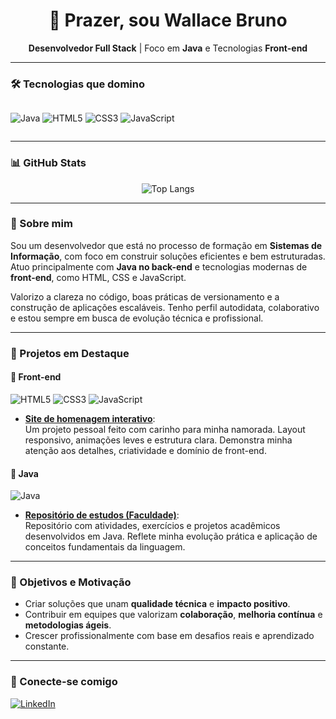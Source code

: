 <h1 align="center">👋 Prazer, sou Wallace Bruno</h1>

<p align="center"><b>Desenvolvedor Full Stack</b> | Foco em <b>Java</b> e Tecnologias <b>Front-end</b></p>

---

### 🛠 Tecnologias que domino

<div style="display: flex; gap: 6px;">
  
![Java](https://img.shields.io/badge/Java-ED8B00?style=flat&logo=java&logoColor=white)
![HTML5](https://img.shields.io/badge/HTML5-E34F26?style=flat&logo=html5&logoColor=white)
![CSS3](https://img.shields.io/badge/CSS3-1572B6?style=flat&logo=css3&logoColor=white)
![JavaScript](https://img.shields.io/badge/JavaScript-F7DF1E?style=flat&logo=javascript&logoColor=black)

</div>

---

### 📊 GitHub Stats

<div align="center">
  
![Top Langs](https://github-readme-stats.vercel.app/api/top-langs/?username=wallacebrunospsouza&layout=compact&theme=tokyonight)

</div>

---

### 💼 Sobre mim

Sou um desenvolvedor que está no processo de formação em **Sistemas de Informação**, com foco em construir soluções eficientes e bem estruturadas. Atuo principalmente com **Java no back-end** e tecnologias modernas de **front-end**, como HTML, CSS e JavaScript.

Valorizo a clareza no código, boas práticas de versionamento e a construção de aplicações escaláveis. Tenho perfil autodidata, colaborativo e estou sempre em busca de evolução técnica e profissional.

---

### 🚀 Projetos em Destaque

#### 📌 Front-end

![HTML5](https://img.shields.io/badge/HTML5-E34F26?style=flat&logo=html5&logoColor=white)
![CSS3](https://img.shields.io/badge/CSS3-1572B6?style=flat&logo=css3&logoColor=white)
![JavaScript](https://img.shields.io/badge/JavaScript-F7DF1E?style=flat&logo=javascript&logoColor=black)

- [**Site de homenagem interativo**](https://github.com/wallacebrunospsouza/Declaracao_amor):  
  Um projeto pessoal feito com carinho para minha namorada. Layout responsivo, animações leves e estrutura clara. Demonstra minha atenção aos detalhes, criatividade e domínio de front-end.

#### 📌 Java

![Java](https://img.shields.io/badge/Java-ED8B00?style=flat&logo=java&logoColor=white)

- [**Repositório de estudos (Faculdade)**](https://github.com/wallacebrunospsouza/Faculdade):  
  Repositório com atividades, exercícios e projetos acadêmicos desenvolvidos em Java. Reflete minha evolução prática e aplicação de conceitos fundamentais da linguagem.

---

### 🎯 Objetivos e Motivação

- Criar soluções que unam **qualidade técnica** e **impacto positivo**.
- Contribuir em equipes que valorizam **colaboração**, **melhoria contínua** e **metodologias ágeis**.
- Crescer profissionalmente com base em desafios reais e aprendizado constante.

---

### 🤝 Conecte-se comigo

[![LinkedIn](https://img.shields.io/badge/-LinkedIn-0A66C2?style=flat&logo=linkedin&logoColor=white)](https://www.linkedin.com/in/wallace-bruno-santos-pereira-de-souza-a50957223)
